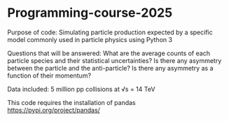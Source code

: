 # Programming-course-2025
Purpose of code:
  Simulating particle production expected by a specific model commonly used in particle physics using Python 3

Questions that will be answered:
  What are the average counts of each particle species and their statistical uncertainties?
  Is there any asymmetry between the particle and the anti-particle?
  Is there any asymmetry as a function of their momentum?

Data included:
  5 million pp collisions at √s = 14 TeV

This code requires the installation of pandas https://pypi.org/project/pandas/ 
